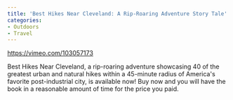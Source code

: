 ```yaml
---
title: 'Best Hikes Near Cleveland: A Rip-Roaring Adventure Story Tale'
categories:
- Outdoors
- Travel
---
```


https://vimeo.com/103057173

Best Hikes Near Cleveland, a rip-roaring adventure showcasing 40 of the greatest urban and natural hikes within a 45-minute radius of America's favorite post-industrial city, is available now! Buy now and you will have the book in a reasonable amount of time for the price you paid.
